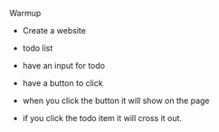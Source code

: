 Warmup

- Create a website
- todo list
- have an input for todo
- have a button to click

- when you click the button it will show on the page
- if you click the todo item it will cross it out. 